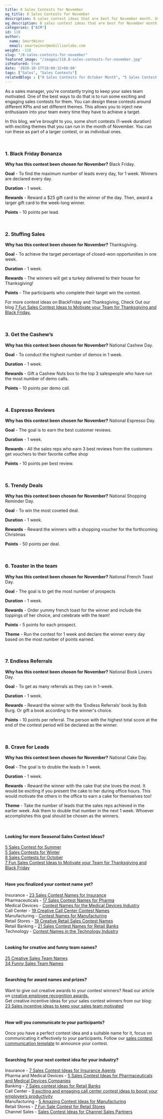 ```yaml
---
title: 8 Sales Contests for November
og_title: 8 Sales Contests for November
description: 8 sales contest ideas that are best for November month. Use these as a part of larger sales campaigns or shorter November contests.
og_description: 8 sales contest ideas that are best for November month. Use these as a part of larger sales campaigns or shorter November contests.
categories: ["ACM"]
id: 118
author:
  name: SmartWinnr
  email: smartwinnr@mobillionlabs.com
weight: -118
slug: "/8-sales-contests-for-november"
featured_image: "/images/118.8-sales-contests-for-november.jpg"
isFeatured: true
date: '2020-10-17T10:00:32+08:00'
tags: ["Sales", "Sales Contests"]
relatedBlogs : ["8 Sales Contests for October Month", "5 Sales Contest for Summer", "5 Sales Contests for Winter", "Creative Employee Recognition Award Names", "Sales Contest Names in Hindi", "Funny Sales Team Names", "Sales Team Names in Hindi", "How to Launch a Sales Contest", "25 Creative Sales Team Names", "Sales Contest Communication Template", "23 Sales incentive ideas to keep your sales team motivated", "7 Fun Sales Contest Ideas to Motivate your Team for Thanksgiving and Black Friday"]
---
```


<p>As a sales manager, you're constantly trying to keep your sales team motivated.
One of the best ways to do that is to run some exciting and engaging sales contests for them. You can design these contests around different KPIs and set different themes. This allows you to inject new enthusiasm into your team every time they have to achieve a target.</p>

In this blog, we’ve brought to you, some short contests (1-week duration) with exciting themes that you can run in the month of November. You can run these as part of a larger contest, or as individual ones. 

<br>

### **1. Black Friday Bonanza**

**Why has this contest been chosen for November?** Black Friday.

**Goal** - To find the maximum number of leads every day, for 1 week. Winners are declared every day.

**Duration** - 1 week. 

**Rewards** -  Reward a $25 gift card to the winner of the day. Then, award a larger gift card to the week-long winner. 

**Points** - 10 points per lead.

<br>

### **2. Stuffing Sales**

**Why has this contest been chosen for November?** Thanksgiving.

**Goal** - To achieve the target percentage of closed-won opportunities in one week.

**Duration** - 1 week. 

**Rewards** -  The winners will get a turkey delivered to their house for Thanksgiving!

**Points** - The participants who complete their target win the contest.

<div class="ml_pro_tip ml-margin-bottom20">
  <p>For more contest ideas on <span class="ml_text_bold">BlackFriday</span> and <span class="ml_text_bold">Thanksgiving</span>, Check Out our blog <a href="https://www.smartwinnr.com/post/7-fun-sales-contest-ideas-to-motivate-your-team-for-thanksgiving-and-black-friday/" target="_blank" class="ml_custom_link">7 Fun Sales Contest Ideas to Motivate your Team for Thanksgiving and Black Friday.</a></p>
</div>

<br>

### **3. Get the Cashew’s**

**Why has this contest been chosen for November?** National Cashew Day.

**Goal** - To conduct the highest number of demos in 1 week.

**Duration** - 1 week. 

**Rewards** - Gift a Cashew Nuts box to the top 3 salespeople who have run the most number of demo calls. 

**Points** - 10 points per demo call.

<br>

### **4. Espresso Reviews**

**Why has this contest been chosen for November?** National Espresso Day.

**Goal** - The goal is to earn the best customer reviews.

**Duration** - 1 week.

**Rewards** - All the sales reps who earn 3 best reviews from the customers get vouchers to their favorite coffee shop

**Points** - 10 points per best review.

<br>

### **5. Trendy Deals**

**Why has this contest been chosen for November?** National Shopping Reminder Day.

**Goal** - To win the most coveted deal. 

**Duration** - 1 week.

**Rewards** - Reward the winners with a shopping voucher for the forthcoming Christmas 

**Points** - 50 points per deal.

<br>

### **6. Toaster in the team**

**Why has this contest been chosen for November?** National French Toast Day.

**Goal** - The goal is to get the most number of prospects

**Duration** - 1 week. 

**Rewards** - Order yummy french toast for the winner and include the toppings of her choice, and celebrate with the team!

**Points** - 5 points for each prospect.

**Theme** - Run the contest for 1 week and declare the winner every day based on the most number of points earned.

<br>

### **7. Endless Referrals**

**Why has this contest been chosen for November?** National Book Lovers Day.

**Goal** - To get as many referrals as they can in 1-week.

**Duration** - 1 week. 

**Rewards** - Reward the winner with the ‘Endless Referrals’ book by Bob Burg. Or gift a book according to the winner's choice.

**Points** - 10 points per referral. The person with the highest total score at the end of the contest period will be declared as the winner.

<br>

### **8. Crave for Leads**

**Why has this contest been chosen for November?** National Cake Day.

**Goal** - The goal is to double the leads in 1 week.

**Duration** - 1 week. 

**Rewards** - Reward the winner with the cake that she loves the most. It would be exciting if you present the cake to her during office hours. This would 
motivate the others in the office to earn a cake for themselves too!

**Theme** - Take the number of leads that the sales reps achieved in the earlier week.  Ask them to double that number in the next 1 week. Whoever accomplishes this goal should be chosen as the winners.

<br>

#### **Looking for more Seasonal Sales Contest Ideas?**

<div class="ml-margin-bottom10"><a href="https://smartwinnr.com/post/5-sales-contest-for-summer/" target="_blank" class="ml_custom_link">5 Sales Contest for Summer</a></div>

<div class="ml-margin-bottom10"><a href="https://smartwinnr.com/post/sales-contests-for-winter/" target="_blank" class="ml_custom_link">5 Sales Contests for Winter</a></div>

<div class="ml-margin-bottom10"><a href="https://www.smartwinnr.com/post/8-sales-contests-for-october/" target="_blank" class="ml_custom_link">8 Sales Contests for October</a></div>

<div class="ml-margin-bottom10"><a href="https://www.smartwinnr.com/post/7-fun-sales-contest-ideas-to-motivate-your-team-for-thanksgiving-and-black-friday/" target="_blank" class="ml_custom_link">7 Fun Sales Contest Ideas to Motivate your Team for Thanksgiving and Black Friday</a></div>

<br>

#### **Have you finalized your contest name yet?**

<div class="ml-margin-bottom10">Insurance - <a href="https://smartwinnr.com/post/23-sales-contest-names-for-insurance" target="_blank" class="ml_custom_link">23 Sales Contest Names for Insurance</a></div>

<div class="ml-margin-bottom10">Pharmaceuticals - <a href="https://smartwinnr.com/post/17-sales-contest-names-for-pharma/" target="_blank" class="ml_custom_link">17 Sales Contest Names for Pharma</a></div>

<div class="ml-margin-bottom10">Medical Devices - <a href="https://smartwinnr.com/post/contest-names-for-the-medical-devices-industry/" target="_blank" class="ml_custom_link">Contest Names for the Medical Devices Industry</a></div>

<div class="ml-margin-bottom10">Call Center - <a href="https://smartwinnr.com/post/19-creative-call-center-contest-names/" target="_blank" class="ml_custom_link">19 Creative Call Center Contest Names</a></div>

<div class="ml-margin-bottom10">Manufacturing - <a href="https://smartwinnr.com/post/contest-names-for-manufacturing/" target="_blank" class="ml_custom_link">Contest Names for Manufacturing</a></div>

<div class="ml-margin-bottom10">Retail Stores - <a href="https://smartwinnr.com/post/19-creative-retail-sales-contest-names/" target="_blank" class="ml_custom_link">19 Creative Retail Sales Contest Names</a></div>

<div class="ml-margin-bottom10">Retail Banking - <a href="https://smartwinnr.com/post/21-sales-contest-names-for-retail-banks/" target="_blank" class="ml_custom_link">21 Sales Contest Names for Retail Banks</a></div>

<div class="ml-margin-bottom10">Technology - <a href="https://smartwinnr.com/post/contest-names-in-the-technology-industry/" target="_blank" class="ml_custom_link">Contest Names in the Technology Industry</a></div>

<br>

#### **Looking for creative and funny team names?**

<div class="ml-margin-bottom10"><a href="https://www.smartwinnr.com/post/25-creative-sales-team-names/" target="_blank" class="ml_custom_link">25 Creative Sales Team Names</a></div> 

<div class="ml-margin-bottom10"><a href="https://www.smartwinnr.com/post/funny-sales-team-names/" target="_blank" class="ml_custom_link">34 Funny Sales Team Names </a></div>

<br>

#### **Searching for award names and prizes?**

<div class="ml-margin-bottom10">Want to give out creative awards to your contest winners? Read our article on <a href="https://www.smartwinnr.com/post/creative-employee-recognition-award-names/" target="_blank" class="ml_custom_link">creative employee recognition awards.</a></div>

<div class="ml-margin-bottom10">Get creative incentive ideas for your sales contest winners from our blog: <a href="https://www.smartwinnr.com/post/sales-incentive-ideas-to-keep-your-sales-team-motivated/" target="_blank" class="ml_custom_link">23 Sales incentive ideas to keep your sales team motivated</a></div>

<br>

#### **How will you communicate to your participants?**

<div class="ml-margin-bottom10">Once you have a perfect contest idea and a suitable name for it, focus on communicating it effectively to your participants. Follow our <a href="https://www.smartwinnr.com/post/sales-contest-communication-template/" target="_blank" class="ml_custom_link">sales contest communication template</a> to announce your contest.</div>

<br>

#### **Searching for your next contest idea for your industry?**

<div class="ml-margin-bottom10">Insurance - <a href="https://www.smartwinnr.com/post/sales-contests-for-the-insurance-agents/" target="_blank" class="ml_custom_link">7 Sales Contest Ideas for Insurance Agents</a></div>

<div class="ml-margin-bottom10">Pharma and Medical Devices - <a href="https://www.smartwinnr.com/post/5-sales-contests-for-pharma-and-medical-device-companies/" target="_blank" class="ml_custom_link">5 Sales Contest Ideas for Pharmaceuticals and Medical Devices Companies</a></div>

<div class="ml-margin-bottom10">Banking - <a href="https://www.smartwinnr.com/post/7-sales-contests-for-retail-banks/" target="_blank" class="ml_custom_link">7 Sales contest ideas for Retail Banks</a></div>

<div class="ml-margin-bottom10">Call Center - <a href="https://www.smartwinnr.com/post/9-exciting-and-engaging-call-center-contest-ideas-to-boost-your-employee-productivity/" target="_blank" class="ml_custom_link">9 exciting and engaging call center contest ideas to boost your employee’s productivity</a></div>

<div class="ml-margin-bottom10">Manufacturing - <a href="https://www.smartwinnr.com/post/5-amazing-contest-ideas-for-manufacturing-units/" target="_blank" class="ml_custom_link">5 Amazing Contest Ideas for Manufacturing</a></div>

<div class="ml-margin-bottom10">Retail Stores - <a href="https://www.smartwinnr.com/post/7-fun-sales-contests-for-retail-stores/" target="_blank" class="ml_custom_link">7 Fun Sale Contest for Retail Stores</a></div>

<div class="ml-margin-bottom10">Channel Sales - <a href="https://www.smartwinnr.com/post/sales-contest-ideas-for-channel-sales-partners/" target="_blank" class="ml_custom_link">Sales Contest Ideas for Channel Sales Partners</a></div>